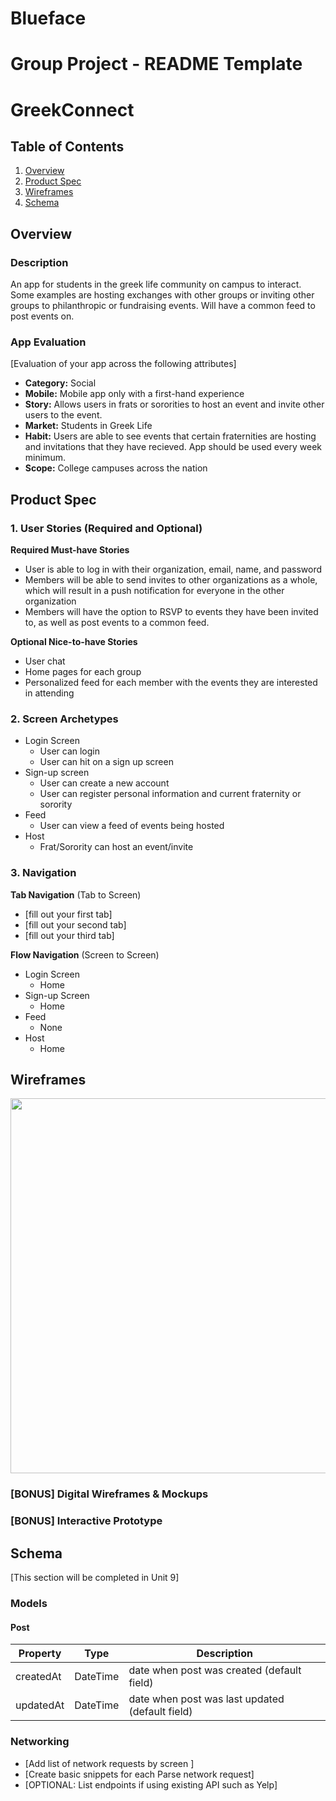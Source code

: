 # Blueface
Group Project - README Template
===

# GreekConnect

## Table of Contents
1. [Overview](#Overview)
1. [Product Spec](#Product-Spec)
1. [Wireframes](#Wireframes)
2. [Schema](#Schema)

## Overview
### Description
An app for students in the greek life community on campus to interact. Some examples are hosting exchanges with other groups or inviting other groups to philanthropic or fundraising events. Will have a common feed to post events on.

### App Evaluation
[Evaluation of your app across the following attributes]
- **Category:** Social
- **Mobile:** Mobile app only with a first-hand experience
- **Story:** Allows users in frats or sororities to host an event and invite other users to the event. 
- **Market:** Students in Greek Life
- **Habit:** Users are able to see events that certain fraternities are hosting and invitations that they have recieved. App should be used every week minimum.
- **Scope:** College campuses across the nation

## Product Spec

### 1. User Stories (Required and Optional)

**Required Must-have Stories**


* User is able to log in with their organization, email, name, and password
* Members will be able to send invites to other organizations as a whole, which will result in a push notification for everyone in the other organization
* Members will have the option to RSVP to events they have been invited to, as well as post events to a common feed.

**Optional Nice-to-have Stories**

* User chat
* Home pages for each group
* Personalized feed for each member with the events they are interested in attending

### 2. Screen Archetypes

* Login Screen
   * User can login
   * User can hit on a sign up screen
* Sign-up screen
   * User can create a new account 
   * User can register personal information and current fraternity or sorority
* Feed
   * User can view a feed of events being hosted
* Host
   * Frat/Sorority can host an event/invite

### 3. Navigation

**Tab Navigation** (Tab to Screen)

* [fill out your first tab]
* [fill out your second tab]
* [fill out your third tab]

**Flow Navigation** (Screen to Screen)

* Login Screen
   * Home
* Sign-up Screen
   * Home
* Feed
   * None
* Host
   * Home 

## Wireframes
<img src="https://i.postimg.cc/DwxtzYSM/IMG-7706.jpg" width=600>

### [BONUS] Digital Wireframes & Mockups

### [BONUS] Interactive Prototype

## Schema 
[This section will be completed in Unit 9]
### Models
#### Post
| Property | Type | Description |
| -------- | ---- | ----------- |
| createdAt | DateTime | date when post was created (default field) |
| updatedAt | DateTime | date when post was last updated (default field) |

### Networking
- [Add list of network requests by screen ]
- [Create basic snippets for each Parse network request]
- [OPTIONAL: List endpoints if using existing API such as Yelp]
